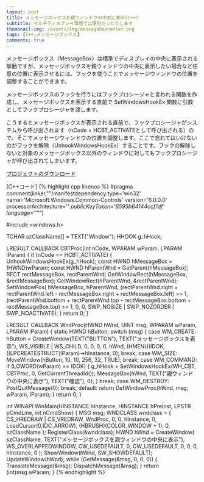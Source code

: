 ```yaml
---
layout: post
title: メッセージボックスを親ウィンドウの中央に表示(C++)
subtitle: マルチディスプレイ環境では便利だったりします
thumbnail-img: /assets/img/messageboxcenter.png
tags: [C++,メッセージボックス]
comments: true
---
```


メッセージボックス（MessageBox）は標準でディスプレイの中央に表示される挙動ですが、メッセージボックスを親ウィンドウの中央に表示したい場合など任意の位置に表示させるには、フックを使うことでメッセージウィンドウの位置を調整することができます。

メッセージボックスのフックを行うにはフックプロシージャと言われる関数を作成し、メッセージボックスを表示する直前で SetWindowsHookEx 関数に引数としてフックプロシージャを渡します。

こうするとメッセージボックスが表示される直前で、フックプロシージャがシステムから呼び出されます（nCode = HCBT_ACTIVATEとして呼び出される）ので、そこでメッセージウィンドウの位置を調整します。ここで忘れてはいけないのがフックを解除（UnhookWindowsHookEx）することです。フックの解除しないと対象のメッセージボックス以外のウィンドウに対してもフックプロシージャが呼び出されてしまいます。

[プロジェクトのダウンロード](https://github.com/kenjinote/MessageBoxCenter/archive/master.zip)

[C++コード]
{% highlight cpp linenos %}
#pragma comment(linker,"\"/manifestdependency:type='win32' name='Microsoft.Windows.Common-Controls' version='6.0.0.0' processorArchitecture='*' publicKeyToken='6595b64144ccf1df' language='*'\"")

#include <windows.h>

TCHAR szClassName[] = TEXT("Window");
HHOOK g_hHook;

LRESULT CALLBACK CBTProc(int nCode, WPARAM wParam, LPARAM lParam)
{
  if (nCode == HCBT_ACTIVATE)
  {
    UnhookWindowsHookEx(g_hHook);
    const HWND hMessageBox = (HWND)wParam;
    const HWND hParentWnd = GetParent(hMessageBox);
    RECT rectMessageBox, rectParentWnd;
    GetWindowRect(hMessageBox, &rectMessageBox);
    GetWindowRect(hParentWnd, &rectParentWnd);
    SetWindowPos(
      hMessageBox,
      hParentWnd,
      (rectParentWnd.right + rectParentWnd.left - rectMessageBox.right + rectMessageBox.left) >> 1,
      (rectParentWnd.bottom + rectParentWnd.top - rectMessageBox.bottom + rectMessageBox.top) >> 1,
      0,
      0,
      SWP_NOSIZE | SWP_NOZORDER | SWP_NOACTIVATE);
  }
  return 0;
}

LRESULT CALLBACK WndProc(HWND hWnd, UINT msg, WPARAM wParam, LPARAM lParam)
{
  static HWND hButton;
  switch (msg)
  {
  case WM_CREATE:
    hButton = CreateWindow(TEXT("BUTTON"), TEXT("メッセージボックスを表示"),
      WS_VISIBLE | WS_CHILD, 0, 0, 0, 0, hWnd, (HMENU)IDOK,
      ((LPCREATESTRUCT)lParam)->hInstance, 0);
    break;
  case WM_SIZE:
    MoveWindow(hButton, 10, 10, 256, 32, TRUE);
    break;
  case WM_COMMAND:
    if (LOWORD(wParam) == IDOK)
    {
      g_hHook = SetWindowsHookEx(WH_CBT, CBTProc, 0, GetCurrentThreadId());
      MessageBox(hWnd, TEXT("親ウィンドウの中央に表示"), TEXT("確認"), 0);
    }
    break;
  case WM_DESTROY:
    PostQuitMessage(0);
    break;
  default:
    return DefWindowProc(hWnd, msg, wParam, lParam);
  }
  return 0;
}

int WINAPI WinMain(HINSTANCE hInstance, HINSTANCE hPreInst, LPSTR pCmdLine, int nCmdShow)
{
  MSG msg;
  WNDCLASS wndclass = {
    CS_HREDRAW | CS_VREDRAW,
    WndProc,
    0,
    0,
    hInstance,
    0,
    LoadCursor(0,IDC_ARROW),
    (HBRUSH)(COLOR_WINDOW + 1),
    0,
    szClassName
  };
  RegisterClass(&wndclass);
  HWND hWnd = CreateWindow(
    szClassName,
    TEXT("メッセージボックスを親ウィンドウの中央に表示"),
    WS_OVERLAPPEDWINDOW,
    CW_USEDEFAULT,
    0,
    CW_USEDEFAULT,
    0,
    0,
    0,
    hInstance,
    0
  );
  ShowWindow(hWnd, SW_SHOWDEFAULT);
  UpdateWindow(hWnd);
  while (GetMessage(&msg, 0, 0, 0))
  {
    TranslateMessage(&msg);
    DispatchMessage(&msg);
  }
  return (int)msg.wParam;
}
{% endhighlight %}
